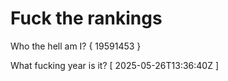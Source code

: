 # Fuck the rankings

Who the hell am I?
{ 19591453 }

What fucking year is it?
[ 2025-05-26T13:36:40Z ]
